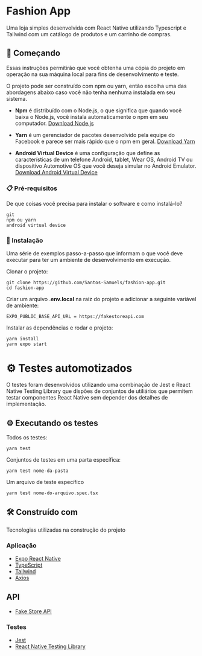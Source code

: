 # Fashion App

Uma loja simples desenvolvida com React Native utilizando Typescript e Tailwind com um catálogo de produtos e um carrinho de compras.

## 🚀 Começando

Essas instruções permitirão que você obtenha uma cópia do projeto em operação na sua máquina local para fins de desenvolvimento e teste.

O projeto pode ser construído com npm ou yarn, então escolha uma das abordagens abaixo caso você não tenha nenhuma instalada em seu sistema.

* **Npm** é distribuído com o Node.js, o que significa que quando você baixa o Node.js, você instala automaticamente o npm em seu computador. [Download Node.js](https://nodejs.org/en/download/)

* **Yarn** é um gerenciador de pacotes desenvolvido pela equipe do Facebook e parece ser mais rápido que o npm em geral. [Download Yarn](https://yarnpkg.com/en/docs/install)

* **Android Virtual Device** é uma configuração que define as características de um telefone Android, tablet, Wear OS, Android TV ou dispositivo Automotive OS que você deseja simular no Android Emulator. [Download Android Virtual Device](https://developer.android.com/studio/run/managing-avds)

### 📋 Pré-requisitos

De que coisas você precisa para instalar o software e como instalá-lo?

```
git
npm ou yarn
android virtual device
```

### 🔧 Instalação

Uma série de exemplos passo-a-passo que informam o que você deve executar para ter um ambiente de desenvolvimento em execução.

Clonar o projeto:
```
git clone https://github.com/Santos-Samuels/fashion-app.git
cd fashion-app
```

Criar um arquivo .**env.local** na raiz do projeto e adicionar a seguinte variável de ambiente:
```
EXPO_PUBLIC_BASE_API_URL = https://fakestoreapi.com
```

Instalar as dependências e rodar o projeto:
```
yarn install
yarn expo start
```

# ⚙️ Testes automotizados

O testes foram desenvolvidos utilizando uma combinação de Jest e React Native Testing Library que dispões de conjuntos de utiliários que permitem testar componentes React Native sem depender dos detalhes de implementação.

## ⚙️ Executando os testes

Todos os testes:
```
yarn test
```

Conjuntos de testes em uma parta específica:
```
yarn test nome-da-pasta
```

Um arquivo de teste específico
```
yarn test nome-do-arquivo.spec.tsx
```

## 🛠️ Construído com

Tecnologias utilizadas na construção do projeto
### Aplicação
* [Expo React Native](https://docs.expo.dev/)
* [TypeScript](https://www.typescriptlang.org/docs/)
* [Tailwind](https://tailwindcss.com/docs/installation)
* [Axios](https://axios-http.com/ptbr/docs/intro)

## API
* [Fake Store API](https://fakestoreapi.com/docs)

### Testes
* [Jest](https://jestjs.io/pt-BR/docs/getting-started)
* [React Native Testing Library](https://callstack.github.io/react-native-testing-library/)
